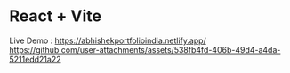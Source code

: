 # React + Vite
Live Demo : https://abhishekportfolioindia.netlify.app/
https://github.com/user-attachments/assets/538fb4fd-406b-49d4-a4da-5211edd21a22

